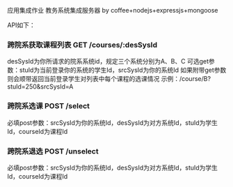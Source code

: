 应用集成作业
教务系统集成服务器 by coffee+nodejs+expressjs+mongoose

API如下：

###  跨院系获取课程列表  GET  /courses/:desSysId  

desSysId为你所请求的院系系统id，规定三个系统分别为A、B、C
可选get参数：stuId为当前登录你的系统的学生Id，srcSysId为你的系统Id
如果附带get参数则会顺带返回当前登录学生对列表中每个课程的选课情况
示例：/course/B?stuId=250&srcSysId=A

### 跨院系选课  POST  /select

必填post参数：srcSysId为你的系统Id，desSysId为对方系统Id，stuId为学生Id，courseId为课程Id


### 跨院系退选  POST  /unselect

必填post参数：srcSysId为你的系统Id，desSysId为对方系统Id，stuId为学生Id，courseId为课程Id
